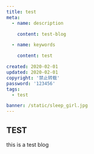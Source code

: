```yaml
---
title: test
meta:
  - name: description

    content: test-blog

  - name: keywords

    content: test

created: 2020-02-01
updated: 2020-02-01
copyright: '禁止转载'
password: '123456'
tags:
  - test

banner: /static/sleep_girl.jpg
---
```


## TEST

this is a test blog
